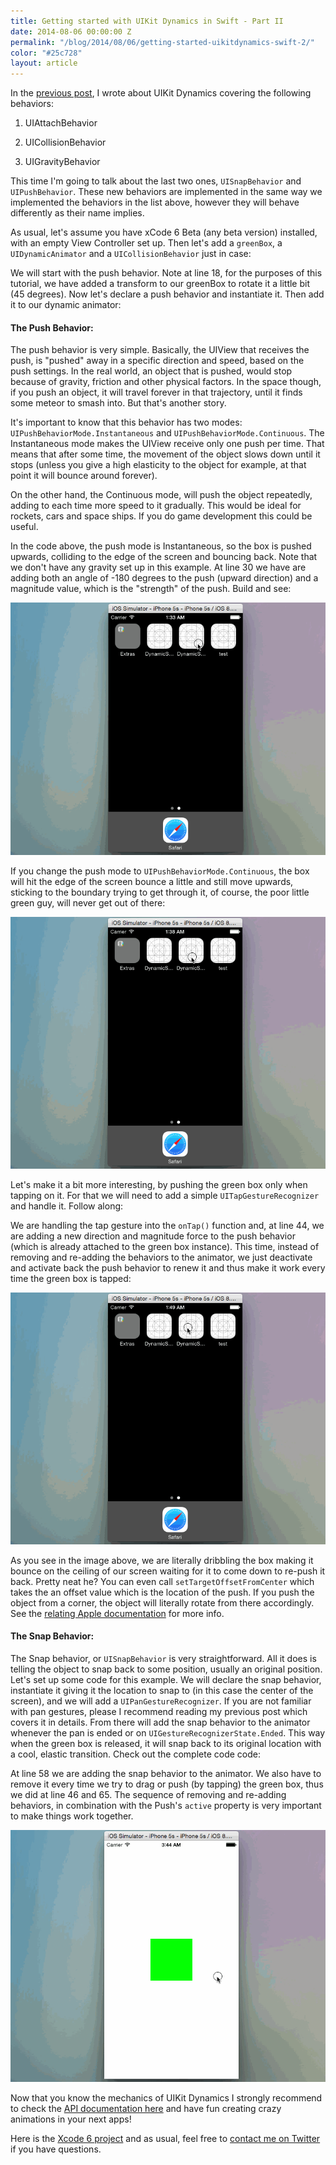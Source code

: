 ```yaml
---
title: Getting started with UIKit Dynamics in Swift - Part II
date: 2014-08-06 00:00:00 Z
permalink: "/blog/2014/08/06/getting-started-uikitdynamics-swift-2/"
color: "#25c728"
layout: article
---
```


In the [previous post](//omarfouad.com/blog/2014/08/02/getting-started-uikitdynamics-swift/), I wrote about UIKit Dynamics covering the following behaviors:

1. UIAttachBehavior

2. UICollisionBehavior

3. UIGravityBehavior

This time I'm going to talk about the last two ones, `UISnapBehavior` and `UIPushBehavior`.
These new behaviors are implemented in the same way we implemented the behaviors in the list above, however they will behave differently as their name implies.

As usual, let's assume you have xCode 6 Beta (any beta version) installed, with an empty View Controller set up. Then let's add a `greenBox`, a `UIDynamicAnimator` and a `UICollisionBehavior` just in case:

<script src="//gist.github.com/omarfouad/a4be0d3b5d10d47c9663.js"></script>

We will start with the push behavior. Note at line 18, for the purposes of this tutorial, we have added a transform to our greenBox to rotate it a little bit (45 degrees). Now let's declare a push behavior and instantiate it. Then add it to our dynamic animator:

<script src="//gist.github.com/omarfouad/08e69d0cdc6f5b9acc15.js"></script>

#### The Push Behavior:

The push behavior is very simple. Basically, the UIView that receives the push, is "pushed" away in a specific direction and speed, based on the push settings. In the real world, an object that is pushed, would stop because of gravity, friction and other physical factors. In the space though, if you push an object, it will travel forever in that trajectory, until it finds some meteor to smash into. But that's another story.

It's important to know that this behavior has two modes: `UIPushBehaviorMode.Instantaneous` and `UIPushBehaviorMode.Continuous`. The Instantaneous mode makes the UIView receive only one push per time. That means that after some time, the movement of the object slows down until it stops (unless you give a high elasticity to the object for example, at that point it will bounce around forever).

On the other hand, the Continuous mode, will push the object repeatedly, adding to each time more speed to it gradually. This would be ideal for rockets, cars and space ships. If you do game development this could be useful.

In the code above, the push mode is Instantaneous, so the box is pushed upwards, colliding to the edge of the screen and bouncing back. Note that we don't have any gravity set up in this example. At line 30 we have are adding both an angle of -180 degrees to the push (upward direction) and a magnitude value, which is the "strength" of the push. Build and see:

![](/assets/images/posts/uikitdynamics2-1.gif)

If you change the push mode to `UIPushBehaviorMode.Continuous`, the box will hit the edge of the screen bounce a little and still move upwards, sticking to the boundary trying to get through it, of course, the poor little green guy, will never get out of there:

![](/assets/images/posts/uikitdynamics2-2.gif)

Let's make it a bit more interesting, by pushing the green box only when tapping on it. For that we will need to add a simple `UITapGestureRecognizer` and handle it. Follow along:

<script src="https://gist.github.com/omarfouad/f2d1e916bc204a89661d.js"></script>

We are handling the tap gesture into the `onTap()` function and, at line 44, we are adding a new direction and magnitude force to the push behavior (which is already attached to the green box instance). This time, instead of removing and re-adding the behaviors to the animator, we just deactivate and activate back the push behavior to renew it and thus make it work every time the green box is tapped:

![](/assets/images/posts/uikitdynamics2-3.gif)

As you see in the image above, we are literally dribbling the box making it bounce on the ceiling of our screen waiting for it to come down to re-push it back. Pretty neat he? You can even call `setTargetOffsetFromCenter` which takes the an offset value which is the location of the push. If you push the object from a corner, the object will literally rotate from there accordingly. See the [relating Apple documentation](https://developer.apple.com/library/ios/documentation/uikit/reference/UIPushBehavior_Class/Reference/Reference.html#//apple_ref/occ/instm/UIPushBehavior/targetOffsetFromCenterForItem:) for more info.

#### The Snap Behavior:

The Snap behavior, or `UISnapBehavior` is very straightforward. All it does is telling the object to snap back to some position, usually an original position. Let's set up some code for this example. We will declare the snap behavior, instantiate it giving it the location to snap to (in this case the center of the screen), and we will add a `UIPanGestureRecognizer`. If you are not familiar with pan gestures, please I recommend reading my previous post which covers it in details. From there will add the snap behavior to the animator whenever the pan is ended or on `UIGestureRecognizerState.Ended`. This way when the green box is released, it will snap back to its original location with a cool, elastic transition. Check out the complete code code:

<script src="https://gist.github.com/omarfouad/692f8ac36c352bf9e5af.js"></script>

At line 58 we are adding the snap behavior to the animator. We also have to remove it every time we try to drag or push (by tapping) the green box, thus we did at line 46 and 65. The sequence of removing and re-adding behaviors, in combination with the Push's `active` property is very important to make things work together.

![](/assets/images/posts/uikitdynamics2-4.gif)

Now that you know the mechanics of UIKit Dynamics I strongly recommend to check the [API documentation here](https://developer.apple.com/library/ios/documentation/uikit/reference/UIDynamicAnimator_Class/Reference/Reference.html#//apple_ref/doc/uid/TP40013153) and have fun creating crazy animations in your next apps!

Here is the [Xcode 6 project](https://dl.dropboxusercontent.com/u/3105794/DynamicSquareApp2.zip) and as usual, feel free to [contact me on Twitter](https://twitter.com/omarfouad) if you have questions.